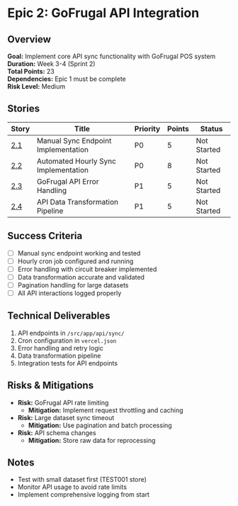 # Epic 2: GoFrugal API Integration

## Overview
**Goal:** Implement core API sync functionality with GoFrugal POS system  
**Duration:** Week 3-4 (Sprint 2)  
**Total Points:** 23  
**Dependencies:** Epic 1 must be complete  
**Risk Level:** Medium  

## Stories

| Story | Title | Priority | Points | Status |
|-------|-------|----------|--------|--------|
| [2.1](./story-2.1-manual-sync.md) | Manual Sync Endpoint Implementation | P0 | 5 | Not Started |
| [2.2](./story-2.2-automated-sync.md) | Automated Hourly Sync Implementation | P0 | 8 | Not Started |
| [2.3](./story-2.3-error-handling.md) | GoFrugal API Error Handling | P1 | 5 | Not Started |
| [2.4](./story-2.4-data-transformation.md) | API Data Transformation Pipeline | P1 | 5 | Not Started |

## Success Criteria
- [ ] Manual sync endpoint working and tested
- [ ] Hourly cron job configured and running
- [ ] Error handling with circuit breaker implemented
- [ ] Data transformation accurate and validated
- [ ] Pagination handling for large datasets
- [ ] All API interactions logged properly

## Technical Deliverables
1. API endpoints in `/src/app/api/sync/`
2. Cron configuration in `vercel.json`
3. Error handling and retry logic
4. Data transformation pipeline
5. Integration tests for API endpoints

## Risks & Mitigations
- **Risk:** GoFrugal API rate limiting
  - **Mitigation:** Implement request throttling and caching
- **Risk:** Large dataset sync timeout
  - **Mitigation:** Use pagination and batch processing
- **Risk:** API schema changes
  - **Mitigation:** Store raw data for reprocessing

## Notes
- Test with small dataset first (TEST001 store)
- Monitor API usage to avoid rate limits
- Implement comprehensive logging from start